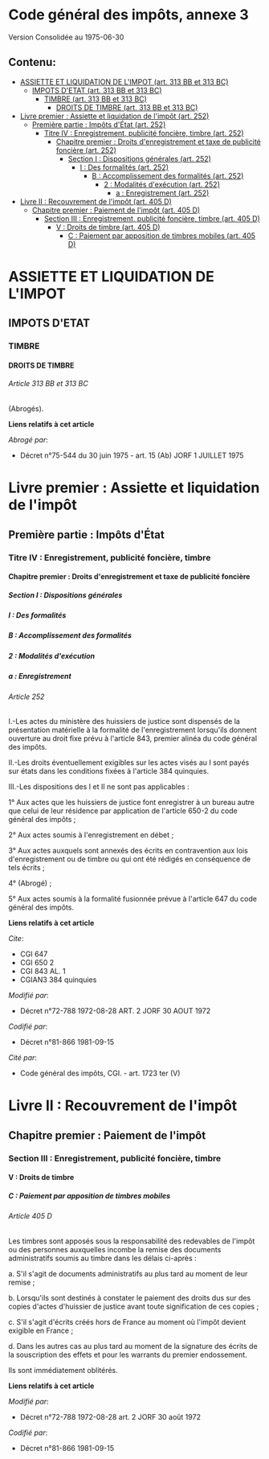 # Code général des impôts, annexe 3  
Version Consolidée au 1975-06-30
## Contenu: 
  - [ASSIETTE ET LIQUIDATION DE L'IMPOT (art. 313 BB et 313 BC)](#1)
    - [IMPOTS D'ETAT (art. 313 BB et 313 BC)](#2)
      - [TIMBRE (art. 313 BB et 313 BC)](#3)
        - [DROITS DE TIMBRE (art. 313 BB et 313 BC)](#4)
  - [Livre premier : Assiette et liquidation de l'impôt (art. 252)](#5)
    - [Première partie : Impôts d'État (art. 252)](#6)
      - [Titre IV : Enregistrement, publicité foncière, timbre (art. 252)](#7)
        - [Chapitre premier : Droits d'enregistrement et taxe de publicité foncière (art. 252)](#8)
          - [Section I : Dispositions générales (art. 252)](#9)
            - [I : Des formalités (art. 252)](#10)
              - [B : Accomplissement des formalités (art. 252)](#11)
                - [2 : Modalités d'exécution (art. 252)](#12)
                  - [a : Enregistrement (art. 252)](#13)
  - [Livre II : Recouvrement de l'impôt (art. 405 D)](#14)
    - [Chapitre premier : Paiement de l'impôt (art. 405 D)](#15)
      - [Section III : Enregistrement, publicité foncière, timbre (art. 405 D)](#16)
        - [V : Droits de timbre (art. 405 D)](#17)
          - [C : Paiement par apposition de timbres mobiles (art. 405 D)](#18)
# ASSIETTE ET LIQUIDATION DE L'IMPOT<a id=1></a>

## IMPOTS D'ETAT<a id=2></a>

### TIMBRE<a id=3></a>

#### DROITS DE TIMBRE<a id=4></a>

###### Article 313 BB et 313 BC

(Abrogés).

**Liens relatifs à cet article**

_Abrogé par_:

  - Décret n°75-544 du 30 juin 1975 - art. 15 (Ab) JORF 1 JUILLET 1975


# Livre premier : Assiette et liquidation de l'impôt<a id=5></a>

## Première partie : Impôts d'État<a id=6></a>

### Titre IV : Enregistrement, publicité foncière, timbre<a id=7></a>

#### Chapitre premier : Droits d'enregistrement et taxe de publicité foncière<a id=8></a>

##### Section I : Dispositions générales<a id=9></a>

##### I : Des formalités<a id=10></a>

##### B : Accomplissement des formalités<a id=11></a>

##### 2 : Modalités d'exécution<a id=12></a>

##### a : Enregistrement<a id=13></a>

###### Article 252

I.-Les actes du ministère des huissiers de justice sont dispensés de la présentation matérielle à la formalité de
l'enregistrement lorsqu'ils donnent ouverture au droit fixe prévu à l'article 843, premier alinéa du code général des impôts.

II.-Les droits éventuellement exigibles sur les actes visés au I sont payés sur états dans les conditions fixées à l'article
384 quinquies.

III.-Les dispositions des I et II ne sont pas applicables :

1° Aux actes que les huissiers de justice font enregistrer à un bureau autre que celui de leur résidence par application de
l'article 650-2 du code général des impôts ;

2° Aux actes soumis à l'enregistrement en débet ;

3° Aux actes auxquels sont annexés des écrits en contravention aux lois d'enregistrement ou de timbre ou qui ont été rédigés
en conséquence de tels écrits ;

4° (Abrogé) ;

5° Aux actes soumis à la formalité fusionnée prévue à l'article 647 du code général des impôts.

**Liens relatifs à cet article**

_Cite_:

  - CGI 647
  - CGI 650 2
  - CGI 843 AL. 1
  - CGIAN3 384 quinquies

_Modifié par_:

  - Décret n°72-788 1972-08-28 ART. 2 JORF 30 AOUT 1972

_Codifié par_:

  - Décret n°81-866 1981-09-15

_Cité par_:

  - Code général des impôts, CGI. - art. 1723 ter (V)


# Livre II : Recouvrement de l'impôt<a id=14></a>

## Chapitre premier : Paiement de l'impôt<a id=15></a>

### Section III : Enregistrement, publicité foncière, timbre<a id=16></a>

#### V : Droits de timbre<a id=17></a>

##### C : Paiement par apposition de timbres mobiles<a id=18></a>

###### Article 405 D

Les timbres sont apposés  sous la responsabilité des redevables de l'impôt ou des personnes auxquelles incombe la remise des
documents administratifs soumis au timbre  dans les délais ci-après :

a. S'il s'agit de documents administratifs  au plus tard au moment de leur remise ;

b. Lorsqu'ils sont destinés à constater le paiement des droits dus sur des copies d'actes d'huissier de justice avant toute
signification de ces copies ;

c. S'il s'agit d'écrits créés hors de France au moment où l'impôt devient exigible en France ;

d. Dans les autres cas  au plus tard au moment de la signature des écrits  de la souscription des effets et  pour les
warrants  du premier endossement.

Ils sont immédiatement oblitérés.

**Liens relatifs à cet article**

_Modifié par_:

  - Décret n°72-788 1972-08-28 art. 2 JORF 30 août 1972

_Codifié par_:

  - Décret n°81-866 1981-09-15


